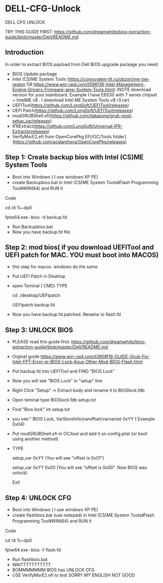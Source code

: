 # DELL-CFG-Unlock
DELL CFG UNLOCK

TRY THIS GUIDE FIRST: https://github.com/dreamwhite/bios-extraction-guide/blob/master/Dell/README.md

## Introduction

In order to extract BIOS payload from Dell BIOS upgrade package you need:

- BIOS Update package
- Intel (CS)ME System Tools (https://comsystem-tlt.ru/obzori/me-txe-region OR https://www.win-raid.com/t596f39-Intel-Management-Engine-Drivers-Firmware-amp-System-Tools.html)
(NOTE download version for your mainboard. Example I have E6530 with 7 series chipset + IntelME v8 . I download Intel ME System Tools v8 r3.rar)
- UEFITool(https://github.com/LongSoft/UEFITool/releases)
- UEFI Patch(https://github.com/LongSoft/UEFITool/releases)
- modGRUBShell.efi(https://github.com/datasone/grub-mod-setup_var/releases)
- IFRExtract(https://github.com/LongSoft/Universal-IFR-Extractorreleases)
- VerifyMsrE2.efi from OpenCorePkg EFI/OC/Tools folder](https://github.com/acidanthera/OpenCorePkg/releases)

## Step 1: Create backup bios with Intel (CS)ME System Tools
- Boot into Windows ( I use windows XP PE)
- create Backupbios.bat in Intel (CS)ME System Tools》Flash Programming Tool》WIN(64) and RUN it

Code 

cd /d %~dp0

fptw64.exe -bios -d backup.fd

- Run Backupbios.bat
- Now you have backup.fd file
## Step 2: mod bios( if you download UEFITool and UEFI patch for MAC. YOU must boot into MACOS)
- this step for macos. windows do the same
- Put UEFI Patch in Desktop
- open Teminal ( CMD)
TYPE

   cd ./desktop/UEFIpatch
   
   UEFIpatch backup.fd
   
- Now you have backup.fd.patched. Rename to flash.fd
## Step 3: UNLOCK BIOS
- PLEASE read this guide first: https://github.com/dreamwhite/bios-extraction-guide/blob/master/Dell/README.md
- Orginal guide https://www.win-raid.com/t3908f16-GUIDE-Grub-Fix-Intel-FPT-Error-or-BIOS-Lock-Asus-Other-Mod-BIOS-Flash.html
- Put backup.fd into UEFITool and FIND "BIOS Lock"
- Now you will see "BIOS Lock" in "setup" line
- Right Click "Setup" -> Extract body and rename it to BIOSlock.fdb
- Open teminal type
 <PATH IFRExtract> BIOSlock.fdb setup.txt
- Find "Bios lock" int setup.txt
- you see:" BIOS Lock, VarStoreInfo(varoffset/varname) 0xYY ( Example 0x04)
- Put modGRUBShell.efi in OC/tool and add it on config.plist (or boot using another method)
- TYPE
   
  setup_var 0xYY (You will see "offset is 0x01")
  
  setup_var 0xYY 0x00 (You will see "offset is 0x00". Now BIOS was unlock)
  
  Exit
  
## Step 4: UNLOCK CFG
- Boot into Windows ( I use windows XP PE)
- create flashbios.bat (use notepad) in Intel (CS)ME System Tools》Flash Programming Tool》WIN(64) and RUN it

Code

cd /d %~dp0

fptw64.exe -bios -f flash.fd

- Run flashbios.bat
- WAITTTTTTTTTTT
- BOMMMMMMM BIOS has UNLOCK CFG
- USE VerifyMsrE2.efi to test
SORRY MY ENGLISH NOT GOOD




